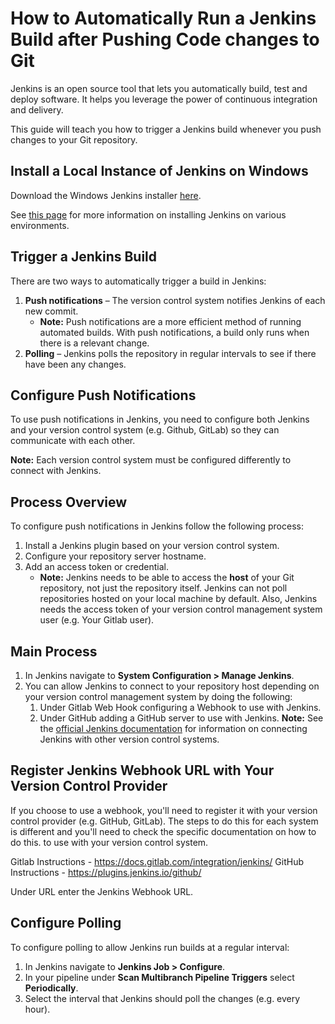 # How to Automatically Run a Jenkins Build after Pushing Code changes to Git

Jenkins is an open source tool that lets you automatically build, test and deploy software. It helps you leverage the power of continuous integration and delivery. 

This guide will teach you how to trigger a Jenkins build whenever you push changes to your Git repository.

## Install a Local Instance of Jenkins on Windows 

Download the Windows Jenkins installer [here](https://www.jenkins.io/download/#downloading-jenkins). 

See [this page](https://www.jenkins.io/doc/book/installing/) for more information on installing Jenkins on various environments. 

## Trigger a Jenkins Build

There are two ways to automatically trigger a build in Jenkins:
1. **Push notifications** – The version control system notifies Jenkins of each new commit. 
    - **Note:** Push notifications are a more efficient method of running automated builds. With push notifications, a build only runs when there is a relevant change. 
2. **Polling** – Jenkins polls the repository in regular intervals to see if there have been any changes. 

## Configure Push Notifications

To use push notifications in Jenkins, you need to configure both Jenkins and your version control system (e.g. Github, GitLab) so they can communicate with each other. 

**Note:** Each version control system must be configured differently to connect with Jenkins. 

## Process Overview

To configure push notifications in Jenkins follow the following process: 
1. Install a Jenkins plugin based on your version control system.
2. Configure your repository server hostname.
3. Add an access token or credential.
    - **Note:** Jenkins needs to be able to access the **host** of your Git repository, not just the repository itself. Jenkins can not poll repositories hosted on your local machine by default. Also, Jenkins needs the access token of your version control management system user (e.g. Your Gitlab user). 

## Main Process

1. In Jenkins navigate to **System Configuration > Manage Jenkins**.
2. You can allow Jenkins to connect to your repository host depending on your version control management system by doing the following: 
    1. Under Gitlab Web Hook configuring a Webhook to use with Jenkins. 
    2. Under GitHub adding a GitHub server to use with Jenkins. 
**Note:** See the [official Jenkins documentation](https://www.jenkins.io/doc/) for information on connecting Jenkins with other version control systems. 

## Register Jenkins Webhook URL with Your Version Control Provider

If you choose to use a webhook, you'll need to register it with your version control provider (e.g. GitHub, GitLab). The steps to do this for each system is different and you'll need to check the specific documentation on how to do this.  to use with your version control system. 

Gitlab Instructions - https://docs.gitlab.com/integration/jenkins/
GitHub Instructions - https://plugins.jenkins.io/github/

Under URL enter the Jenkins Webhook URL.

## Configure Polling

To configure polling to allow Jenkins run builds at a regular interval:
1. In Jenkins navigate to **Jenkins Job > Configure**. 
2. In your pipeline under **Scan Multibranch Pipeline Triggers** select **Periodically**.
3. Select the interval that Jenkins should poll the changes (e.g. every hour).